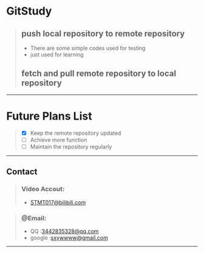 # GitStudy 
>## push local repository to remote repository
>- There are some simple codes used for testing
>- just used for learning
>## fetch and pull remote repository to local repository
 
 ---
# Future Plans List
>- [x] Keep the remote repository updated
>- [ ] Achieve more function
>- [ ] Maintain the repository regularly
 
 ---
## Contact
>### Video Accout:
>- [STMT017@bilibili.com](https://space.bilibili.com/1967384804?spm_id_from=333.1007.0.0 "click to jump the title page")

>### @Email:
>- QQ     :3442835328@qq.com
>- google :sxywwww@gmail.com

---
